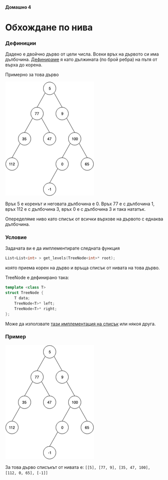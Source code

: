 #### Домашно 4
# Обхождане по нива

### Дефиниции
Дадено е двойчно дърво от цели числа. Всеки връх на дървото си има дълбочина. [Дефинираме](https://en.wikipedia.org/wiki/Tree_(graph_theory)#Rooted_tree) я като дължината (по брой ребра) на пътя от върха до корена.

Примерно за това дърво

![дърво](levels.png)

Връх 5 е коренът и неговата дълбочина е 0.
Връх 77 е с дълбочина 1, връх 112 е с дълбочина 3, връх 0 е с дълбочина 3 и така нататък.

Опеределяме ниво като списък от всички върхове на дървото с еднаква дълбочина.

### Условие
Задачата ви е да имплементирате следната функция
```c++
List<List<int> > get_levels(TreeNode<int>* root);
```
която приема корен на дърво и връща списък от нивата на това дърво.

TreeNode е дефинирано така:
```c++
template <class T>
struct TreeNode {
    T data;
    TreeNode<T>* left;
    TreeNode<T>* right;
};
```

Може да използвате [тази имплементация на списък](../../11-lists/list-implementation/List.h) или някоя друга.

### Пример
![дърво](levels.png)

За това дърво списъкът от нивата е:
`[[5], [77, 9], [35, 47, 100], [112, 0, 65], [-1]]`
